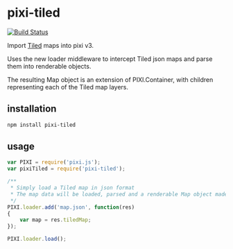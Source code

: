 # pixi-tiled

[![Build Status](https://api.travis-ci.org/beeglebug/pixi-tiled.png)](https://travis-ci.org/beeglebug/pixi-tiled)

Import [Tiled](http://www.mapeditor.org/) maps into pixi v3.

Uses the new loader middleware to intercept Tiled json maps and parse them into renderable objects.

The resulting Map object is an extension of PIXI.Container, with children representing each of the Tiled map layers.

## installation

```sh
npm install pixi-tiled
```

## usage

```js
var PIXI = require('pixi.js');
var pixiTiled = require('pixi-tiled');

/**
 * Simply load a Tiled map in json format
 * The map data will be loaded, parsed and a renderable Map object made available on res.tiledMap
 */
PIXI.loader.add('map.json', function(res)
{
    var map = res.tiledMap;
});

PIXI.loader.load();
```
